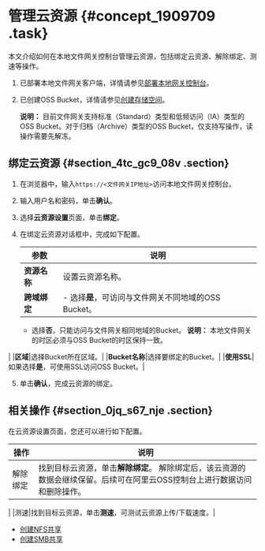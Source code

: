 # 管理云资源 {#concept_1909709 .task}

本文介绍如何在本地文件网关控制台管理云资源，包括绑定云资源、解除绑定、测速等操作。

1.  已部署本地文件网关客户端，详情请参见[部署本地网关控制台](cn.zh-CN/本地控制台用户指南/文件网关/部署本地文件网关控制台.md#)。
2.  已创建OSS Bucket，详情请参见[创建存储空间](../../../../cn.zh-CN/快速入门/创建存储空间.md#)。

    **说明：** 目前文件网关支持标准（Standard）类型和低频访问（IA）类型的OSS Bucket。对于归档（Archive）类型的OSS Bucket，仅支持写操作，读操作需要先解冻。


## 绑定云资源 {#section_4tc_gc9_08v .section}

1.  在浏览器中，输入`https://<文件网关IP地址>`访问本地文件网关控制台。
2.  输入用户名和密码，单击**确认**。
3.  选择**云资源设置**页面，单击**绑定**。
4.  在绑定云资源对话框中，完成如下配置。 

    |参数|说明|
    |--|--|
    |**资源名称**|设置云资源名称。|
    |**跨域绑定**|     -   选择**是**，可访问与文件网关不同地域的OSS Bucket。
    -   选择**否**，只能访问与文件网关相同地域的Bucket。
 **说明：** 本地文件网关的时区必须与OSS Bucket的时区保持一致。

 |
    |**区域**|选择Bucket所在区域。|
    |**Bucket名称**|选择要绑定的Bucket。|
    |**使用SSL**|如果选择**是**，可使用SSL访问OSS Bucket。|

5.  单击**确认**，完成云资源的绑定。

## 相关操作 {#section_0jq_s67_nje .section}

在云资源设置页面，您还可以进行如下配置。

|操作|说明|
|--|--|
|解除绑定|找到目标云资源，单击**解除绑定**。 解除绑定后，该云资源的数据会继续保留。后续可在阿里云OSS控制台上进行数据访问和删除操作。

 |
|测速|找到目标云资源，单击**测速**，可测试云资源上传/下载速度。|

-   [创建NFS共享](cn.zh-CN/本地控制台用户指南/文件网关/管理NFS共享.md#section_rho_vip_65z)
-   [创建SMB共享](cn.zh-CN/本地控制台用户指南/文件网关/管理SMB共享.md#section_24y_qfz_s0r)

